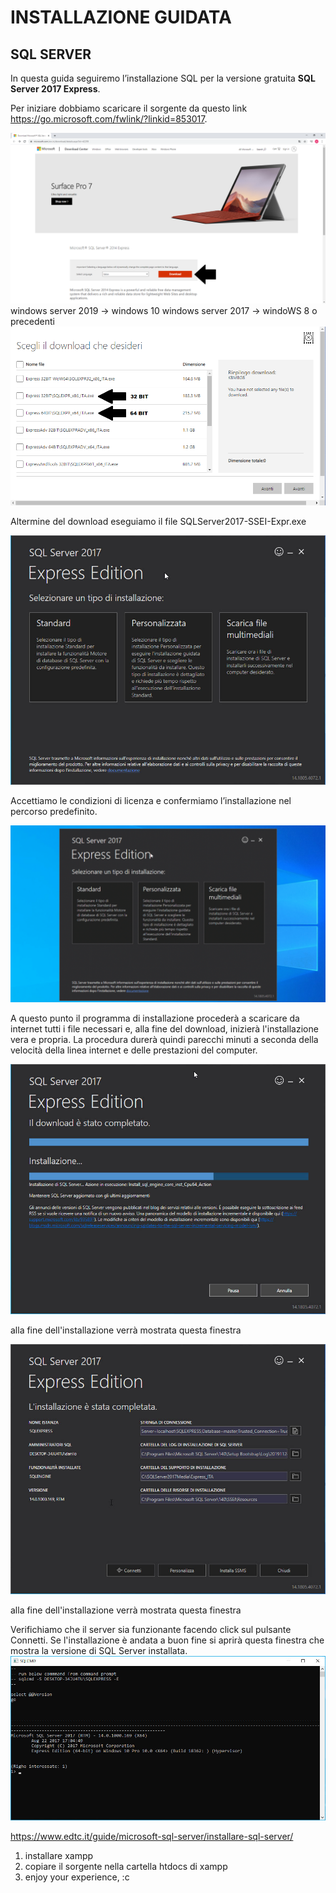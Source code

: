 # INSTALLAZIONE GUIDATA <br>
## SQL SERVER 
In questa guida seguiremo l’installazione SQL per la versione gratuita **SQL Server 2017 Express**.

Per iniziare dobbiamo scaricare il sorgente da questo link https://go.microsoft.com/fwlink/?linkid=853017.

 ![a](/Immagini//Installazione/14img.PNG) <br>
 windows server 2019 -> windows 10
windows server 2017 -> windoWS 8 o precedenti
  ![a](/Immagini//Installazione/14img3.png) <br>

Altermine del download eseguiamo il file SQLServer2017-SSEI-Expr.exe

![a](/Immagini/Installazione/1.jpg) <br>

Accettiamo le condizioni di licenza e confermiamo l’installazione nel percorso predefinito.

![a](/Immagini//Installazione/img2.gif) <br>

A questo punto il programma di installazione procederà a scaricare da internet tutti i file necessari e, alla fine del download, inizierà l'installazione vera e propria. 
La procedura durerà quindi parecchi minuti a seconda della velocità della linea internet e delle prestazioni del computer. <br>

![a](/Immagini//Installazione/img3.jpg) <br>

alla fine dell'installazione verrà mostrata questa finestra <br>

![a](/Immagini//Installazione/img4.jpg) <br>


alla fine dell'installazione verrà mostrata questa finestra <br>

Verifichiamo che il server sia funzionante facendo click sul pulsante Connetti. Se l'installazione è andata a buon fine si aprirà questa finestra che mostra la versione di SQL Server installata. <br>
 ![a](/Immagini//Installazione/img5.jpg) <br> </p>

 
https://www.edtc.it/guide/microsoft-sql-server/installare-sql-server/

1. installare xampp
2. copiare il sorgente nella cartella htdocs di xampp
3. enjoy your experience, :c
